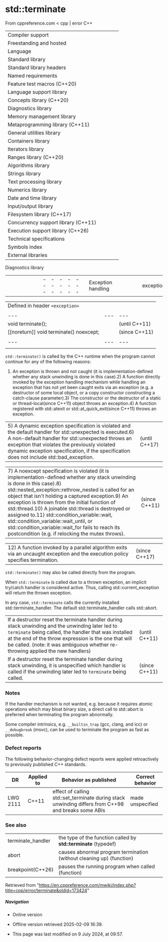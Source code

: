 # std::terminate

From cppreference.com
< cpp‎ | error
C++

|  |  |  |  |  |
| --- | --- | --- | --- | --- |
| Compiler support | | | | |
| Freestanding and hosted | | | | |
| Language | | | | |
| Standard library | | | | |
| Standard library headers | | | | |
| Named requirements | | | | |
| Feature test macros (C++20) | | | | |
| Language support library | | | | |
| Concepts library (C++20) | | | | |
| Diagnostics library | | | | |
| Memory management library | | | | |
| Metaprogramming library (C++11) | | | | |
| General utilities library | | | | |
| Containers library | | | | |
| Iterators library | | | | |
| Ranges library (C++20) | | | | |
| Algorithms library | | | | |
| Strings library | | | | |
| Text processing library | | | | |
| Numerics library | | | | |
| Date and time library | | | | |
| Input/output library | | | | |
| Filesystem library (C++17) | | | | |
| Concurrency support library (C++11) | | | | |
| Execution support library (C++26) | | | | |
| Technical specifications | | | | |
| Symbols index | | | | |
| External libraries | | | | |

Diagnostics library

|  |  |  |  |  |  |  |  |  |  |  |  |  |  |  |  |  |  |  |  |  |  |  |  |  |  |  |  |  |  |  |  |  |  |  |  |  |  |  |  |  |  |  |  |  |  |  |  |  |  |  |  |  |  |  |  |  |  |  |  |  |  |  |  |  |  |  |  |  |  |  |  |  |  |  |  |  |  |  |  |  |  |  |  |  |  |  |  |  |  |  |  |  |  |  |  |  |  |  |  |  |  |  |  |  |  |  |  |  |  |  |  |  |  |  |  |  |  |  |  |  |  |  |  |  |  |  |  |  |  |  |  |  |  |  |  |  |  |  |  |  |  |  |  |  |  |  |  |  |  |  |  |  |  |  |  |  |  |  |  |  |  |  |  |  |  |  |  |  |  |  |  |  |  |  |  |  |  |  |  |  |  |  |  |  |  |  |  |  |  |  |  |  |  |  |  |  |  |  |  |  |  |  |  |  |  |  |  |  |  |  |  |  |  |  |  |  |  |  |  |  |  |  |  |  |  |  |  |  |  |  |  |  |  |  |  |  |  |  |  |  |  |  |  |  |  |  |  |  |  |  |  |  |  |  |  |  |
| --- | --- | --- | --- | --- | --- | --- | --- | --- | --- | --- | --- | --- | --- | --- | --- | --- | --- | --- | --- | --- | --- | --- | --- | --- | --- | --- | --- | --- | --- | --- | --- | --- | --- | --- | --- | --- | --- | --- | --- | --- | --- | --- | --- | --- | --- | --- | --- | --- | --- | --- | --- | --- | --- | --- | --- | --- | --- | --- | --- | --- | --- | --- | --- | --- | --- | --- | --- | --- | --- | --- | --- | --- | --- | --- | --- | --- | --- | --- | --- | --- | --- | --- | --- | --- | --- | --- | --- | --- | --- | --- | --- | --- | --- | --- | --- | --- | --- | --- | --- | --- | --- | --- | --- | --- | --- | --- | --- | --- | --- | --- | --- | --- | --- | --- | --- | --- | --- | --- | --- | --- | --- | --- | --- | --- | --- | --- | --- | --- | --- | --- | --- | --- | --- | --- | --- | --- | --- | --- | --- | --- | --- | --- | --- | --- | --- | --- | --- | --- | --- | --- | --- | --- | --- | --- | --- | --- | --- | --- | --- | --- | --- | --- | --- | --- | --- | --- | --- | --- | --- | --- | --- | --- | --- | --- | --- | --- | --- | --- | --- | --- | --- | --- | --- | --- | --- | --- | --- | --- | --- | --- | --- | --- | --- | --- | --- | --- | --- | --- | --- | --- | --- | --- | --- | --- | --- | --- | --- | --- | --- | --- | --- | --- | --- | --- | --- | --- | --- | --- | --- | --- | --- | --- | --- | --- | --- | --- | --- | --- | --- | --- | --- | --- | --- | --- | --- | --- | --- | --- | --- | --- | --- | --- | --- | --- | --- | --- | --- | --- | --- | --- | --- | --- | --- | --- | --- | --- |
| |  |  |  |  |  | | --- | --- | --- | --- | --- | | Exception handling | | | | | | exception | | | | | | uncaught_exceptionuncaught_exceptions(until C++20\*)(C++17) | | | | | | exception_ptr(C++11) | | | | | | make_exception_ptr(C++11) | | | | | | current_exception(C++11) | | | | | | rethrow_exception(C++11) | | | | | | nested_exception(C++11) | | | | | | throw_with_nested(C++11) | | | | | | rethrow_if_nested(C++11) | | | | | | Exception handling failures | | | | | | ****terminate**** | | | | | | terminate_handler | | | | | | get_terminate(C++11) | | | | | | set_terminate | | | | | | bad_exception | | | | | | unexpected(until C++17\*) | | | | | | unexpected_handler(until C++17\*) | | | | | | get_unexpected(until C++17\*) | | | | | | set_unexpected(until C++17\*) | | | | | | Error numbers | | | | | | Error codes | | | | | | errno | | | | | | Assertions | | | | | | assert | | | | | | |  |  |  |  |  | | --- | --- | --- | --- | --- | | Exception categories | | | | | | logic_error | | | | | | invalid_argument | | | | | | domain_error | | | | | | length_error | | | | | | out_of_range | | | | | | runtime_error | | | | | | range_error | | | | | | overflow_error | | | | | | underflow_error | | | | | | tx_exception(TM TS) | | | | | | System error | | | | | | error_category(C++11) | | | | | | generic_category(C++11) | | | | | | system_category(C++11) | | | | | | error_condition(C++11) | | | | | | errc(C++11) | | | | | | error_code(C++11) | | | | | | system_error(C++11) | | | | | | Stacktrace | | | | | | stacktrace_entry(C++23) | | | | | | basic_stacktrace(C++23) | | | | | | Debugging support | | | | | | is_debugger_present(C++26) | | | | | | breakpoint_if_debugging(C++26) | | | | | | breakpoint(C++26) | | | | | |

|  |  |  |
| --- | --- | --- |
| Defined in header `<exception>` |  |  |
|  |  |  |
| --- | --- | --- |
| void terminate(); |  | (until C++11) |
| [[noreturn]] void terminate() noexcept; |  | (since C++11) |
|  |  |  |
| --- | --- | --- |
|  |  |  |

`std::terminate()` is called by the C++ runtime when the program cannot continue for any of the following reasons:

1) An exception is thrown and not caught (it is implementation-defined whether any stack unwinding is done in this case).2) A function directly invoked by the exception handling mechanism while handling an exception that has not yet been caught exits via an exception (e.g. a destructor of some local object, or a copy constructor constructing a catch-clause parameter).3) The constructor or the destructor of a static or thread-local(since C++11) object throws an exception.4) A function registered with std::atexit or std::at_quick_exit(since C++11) throws an exception.

|  |  |
| --- | --- |
| 5) A dynamic exception specification is violated and the default handler for std::unexpected is executed.6) A non-default handler for std::unexpected throws an exception that violates the previously violated dynamic exception specification, if the specification does not include std::bad_exception. | (until C++17) |

|  |  |
| --- | --- |
| 7) A noexcept specification is violated (it is implementation-defined whether any stack unwinding is done in this case).8) std::nested_exception::rethrow_nested is called for an object that isn't holding a captured exception.9) An exception is thrown from the initial function of std::thread.10) A joinable std::thread is destroyed or assigned to.11) std::condition_variable::wait, std::condition_variable::wait_until, or std::condition_variable::wait_for fails to reach its postcondition (e.g. if relocking the mutex throws). | (since C++11) |

|  |  |
| --- | --- |
| 12) A function invoked by a parallel algorithm exits via an uncaught exception and the execution policy specifies termination. | (since C++17) |

`std::terminate()` may also be called directly from the program.

When `std::terminate` is called due to a thrown exception, an implicit try/catch handler is considered active. Thus, calling std::current_exception will return the thrown exception.

In any case, `std::terminate` calls the currently installed std::terminate_handler. The default std::terminate_handler calls std::abort.

|  |  |
| --- | --- |
| If a destructor reset the terminate handler during stack unwinding and the unwinding later led to `terminate` being called, the handler that was installed at the end of the throw expression is the one that will be called. (note: it was ambiguous whether re-throwing applied the new handlers) | (until C++11) |
| If a destructor reset the terminate handler during stack unwinding, it is unspecified which handler is called if the unwinding later led to `terminate` being called. | (since C++11) |

### Notes

If the handler mechanism is not wanted, e.g. because it requires atomic operations which may bloat binary size, a direct call to std::abort is preferred when terminating the program abnormally.

Some compiler intrinsics, e.g. `__builtin_trap` (gcc, clang, and icc) or `__debugbreak` (msvc), can be used to terminate the program as fast as possible.

### Defect reports

The following behavior-changing defect reports were applied retroactively to previously published C++ standards.

| DR | Applied to | Behavior as published | Correct behavior |
| --- | --- | --- | --- |
| LWG 2111 | C++11 | effect of calling std::set_terminate during stack unwinding differs from C++98 and breaks some ABIs | made unspecified |

### See also

|  |  |
| --- | --- |
| terminate_handler | the type of the function called by ****std::terminate****   (typedef) |
| abort | causes abnormal program termination (without cleaning up)   (function) |
| breakpoint(C++26) | pauses the running program when called   (function) |

Retrieved from "<https://en.cppreference.com/mwiki/index.php?title=cpp/error/terminate&oldid=173424>"

##### Navigation

- Online version
- Offline version retrieved 2025-02-09 16:39.

- This page was last modified on 9 July 2024, at 09:57.